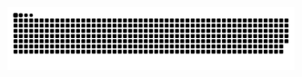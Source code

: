 <picture>
  <source media="(prefers-color-scheme: dark)" srcset="https://raw.githubusercontent.com/Fenejifen/Fenejifen/output/github-contribution-grid-snake-dark.svg">
  <source media="(prefers-color-scheme: light)" srcset="https://raw.githubusercontent.com/Fenejifen/Fenejifen/output/github-contribution-grid-snake.svg">
  <img alt="github contribution grid snake animation" src="https://raw.githubusercontent.com/Fenejifen/Fenejifen/output/github-contribution-grid-snake.svg">
</picture>
